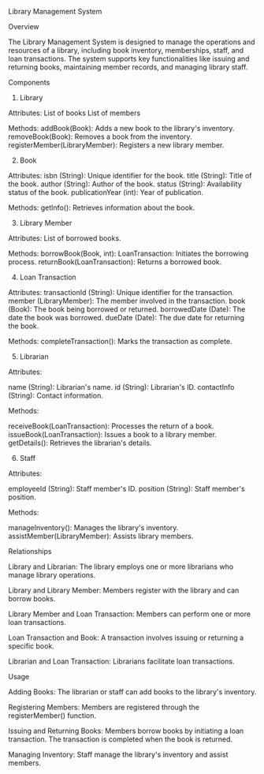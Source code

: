 Library Management System

Overview

The Library Management System is designed to manage the operations and resources of a library, including book inventory, memberships, staff, and loan transactions. The system supports key functionalities like issuing and returning books, maintaining member records, and managing library staff.

Components

1. Library
   
Attributes:
List of books
List of members

Methods:
addBook(Book): Adds a new book to the library's inventory.
removeBook(Book): Removes a book from the inventory.
registerMember(LibraryMember): Registers a new library member.

2. Book
   
Attributes:
isbn (String): Unique identifier for the book.
title (String): Title of the book.
author (String): Author of the book.
status (String): Availability status of the book.
publicationYear (int): Year of publication.

Methods:
getInfo(): Retrieves information about the book.

3. Library Member
   
Attributes:
List of borrowed books.

Methods:
borrowBook(Book, int): LoanTransaction: Initiates the borrowing process.
returnBook(LoanTransaction): Returns a borrowed book.

4. Loan Transaction
   
Attributes:
transactionId (String): Unique identifier for the transaction.
member (LibraryMember): The member involved in the transaction.
book (Book): The book being borrowed or returned.
borrowedDate (Date): The date the book was borrowed.
dueDate (Date): The due date for returning the book.

Methods:
completeTransaction(): Marks the transaction as complete.

5. Librarian
   
Attributes:

name (String): Librarian's name.
id (String): Librarian's ID.
contactInfo (String): Contact information.

Methods:

receiveBook(LoanTransaction): Processes the return of a book.
issueBook(LoanTransaction): Issues a book to a library member.
getDetails(): Retrieves the librarian's details.

6. Staff
   
Attributes:

employeeId (String): Staff member's ID.
position (String): Staff member's position.

Methods:

manageInventory(): Manages the library's inventory.
assistMember(LibraryMember): Assists library members.

Relationships

Library and Librarian:
The library employs one or more librarians who manage library operations.

Library and Library Member:
Members register with the library and can borrow books.

Library Member and Loan Transaction:
Members can perform one or more loan transactions.

Loan Transaction and Book:
A transaction involves issuing or returning a specific book.

Librarian and Loan Transaction:
Librarians facilitate loan transactions.

Usage

Adding Books:
The librarian or staff can add books to the library's inventory.

Registering Members:
Members are registered through the registerMember() function.

Issuing and Returning Books:
Members borrow books by initiating a loan transaction.
The transaction is completed when the book is returned.

Managing Inventory:
Staff manage the library's inventory and assist members.
